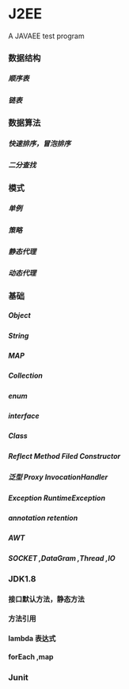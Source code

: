 # J2EE
A JAVAEE test program

### 数据结构

##### 顺序表
##### 链表

### 数据算法

##### 快速排序，冒泡排序
##### 二分查找

### 模式 

##### 单例
##### 策略
##### 静态代理
##### 动态代理

### 基础 

##### Object 
##### String 
##### MAP 
##### Collection
##### enum
##### interface
##### Class 
##### Reflect  Method  Filed  Constructor
##### 泛型  Proxy  InvocationHandler
##### Exception RuntimeException 
##### annotation retention  
##### AWT
##### SOCKET ,DataGram ,Thread  ,IO 


### JDK1.8
####  接口默认方法，静态方法
####  方法引用
####  lambda 表达式 
####  forEach  ,map  

### Junit